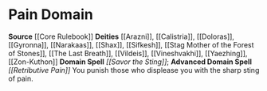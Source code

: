 ﻿---
advanced_apocryphal_spell: null
advanced_domain_spell: '[[DATABASE/spell/Retributive Pain|Retributive Pain]]'
apocryphal_spell: null
deity:
- '[[DATABASE/deity/Arazni|Arazni]]'
- '[[DATABASE/deity/Calistria|Calistria]]'
- '[[DATABASE/deity/Doloras|Doloras]]'
- '[[DATABASE/deity/Gyronna|Gyronna]]'
- '[[DATABASE/deity/Narakaas|Narakaas]]'
- '[[DATABASE/deity/Shax|Shax]]'
- '[[DATABASE/deity/Sifkesh|Sifkesh]]'
- '[[DATABASE/deity/Stag Mother of the Forest of Stones|StagMother of the Forest of
  Stones]]'
- '[[DATABASE/deity/The Last Breath|The Last Breath]]'
- '[[DATABASE/deity/Vildeis|Vildeis]]'
- '[[DATABASE/deity/Vineshvakhi|Vineshvakhi]]'
- '[[DATABASE/deity/Yaezhing|Yaezhing]]'
- '[[DATABASE/deity/Zon-Kuthon|Zon-Kuthon]]'
domain:
- '[[DATABASE/domain/Pain Domain|Pain]]'
domain_spell: '[[DATABASE/spell/Savor the Sting|Savor the Sting]]'
id: '24'
name: Pain Domain
rarity: Common
source: '[[DATABASE/source/Core Rulebook|Core Rulebook]]'
trait: null
type: Domain

---
# Pain Domain

**Source** [[Core Rulebook]] 
**Deities** [[Arazni]], [[Calistria]], [[Doloras]], [[Gyronna]], [[Narakaas]], [[Shax]], [[Sifkesh]], [[Stag Mother of the Forest of Stones]], [[The Last Breath]], [[Vildeis]], [[Vineshvakhi]], [[Yaezhing]], [[Zon-Kuthon]]
**Domain Spell** _[[Savor the Sting]]_; **Advanced Domain Spell** _[[Retributive Pain]]_
You punish those who displease you with the sharp sting of pain.